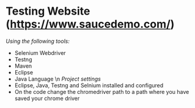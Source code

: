 # Testing Website (https://www.saucedemo.com/)
*Using the following tools:*
- Selenium Webdriver 
- Testng
- Maven
- Eclipse 
- Java Language \n
*Project settings*
- Eclipse, Java, Testng and Selnium installed and configured 
- On the code change the chromedriver path to a path where you have saved your chrome driver 
